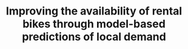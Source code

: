 ---
id: avacitybike
title: "Improving the availability of rental bikes through model-based predictions of local demand"
title_project: "Improving the availability of rental bikes through model-based predictions of local demand"
title_short: "Ava-Citybike"
period: "Oct 22 – Sep 23 (12 months)" 
round: "1"
lecture2go: "64230"
uhh_url: "https://www.hcl.uni-hamburg.de/ddlitlab/data-literacy-studierendenprojekte/erste-foerderrunde/avacitybike.html"
students: "Sebastian Rühmann, Radmila Khramtseva"
mentor: "Prof. Dr. Janick Edinger"
text: |
    In the Available Citybikes (Ava-Citybike) project, we want to improve the availability of rental bikes with the help of artificial intelligence. To this end, we are developing a neural network that forecasts local demand at rental bike stations. With this knowledge, we are pursuing several goals. 

    On the one hand, we want to enable users to use rental bikes as a reliable means of transportation in their everyday lives. Due to local peaks in demand, rental bikes are currently unavailable at some stations at times. This is a major problem, as users rely on the availability of rental bikes every day on their way to work, university, or a leisure event. That is why we will enable users to plan ahead with regard to the availability of rental bikes by forecasting demand.  

    On the other hand, our service is aimed at rental bike providers. They can use the predicted demand for rental bikes to distribute the bikes across the network of stations. Distributing rental bikes can help balance out local shortages of rental bikes between stations. This is also an important factor in increasing the long-term availability of rental bikes at all stations.

    In this project, we look forward to working in an interdisciplinary manner in the fields of mobility, computer science, and psychology. It becomes clear that it makes a lot of sense for our project to work in an interdisciplinary manner when we look at the project plan below.

    In the first phase of the project, we will analyze the numerous factors that influence the demand for rental bikes and consider those most relevant to the development of our forecast. Examples of such factors include time of day, weather, local events, and traffic conditions.

    We plan to use three complementary methods for the analysis:
  
    - It can be assumed that relevant factors in the past will also be indicative of future demand. We are therefore planning a statistical dependency analysis between the data set on city bike usage over the last 5 years and the other factors. The dependency analysis determines how strong the correlation between the individual factors and demand for city bikes was. In other words, it determines how important each factor was for demand. This enables us to make a statistical statement about relevant factors for our forecast.
    - Second, we plan to conduct interviews with employees of the regional bike-sharing provider Stadtrad. In the interviews, we want to find out in particular which methods and technologies Stadtrad is currently using to improve the availability of rental bikes. 
    - Thirdly, we plan to conduct a user study. The aim of this study is to gain a better understanding of how rental bikes are used. For example, in order to develop a reliable forecast, we are interested in how often Stadtrad users use the service, for what purpose, and how users plan their route to their destination.

    In the next phase, we will design and implement the neural network based on the selected relevant factors. We will then train the neural network using the Urban Data Hub dataset. In an iterative process, we will optimize and train the neural network to ultimately obtain the most accurate predictions possible about the demand for rental bikes per station, taking into account the relevant factors.

    In the final phase, we will focus on implementing the neural network in one or more use cases. Over the next 12 months of the project, we will evaluate which implementations are feasible, meaningful, and effective. The exploration of the following three use cases is firmly planned for this phase:

    - When navigating with Google Maps, for example, the predictive route finder displays the availability of rental bikes. Even for multimodal routes—such as a 30-minute train ride followed by a transfer to a rental bike—it is very important for users to know in advance whether a rental bike will be available after their train journey.
    - On a city map of Hamburg, Stadtrad employees can see the predicted demand and improve local availability through distribution.
    - The neural network is provided as an interface on the City of Hamburg's Urban Data Hub and serves as a data source for implementation in other services.

image: "https://www.hcl.uni-hamburg.de/16179316/stadtradt-uhh-ohme-df6238ae0965a9c15e2965c4c80647447f6e13ce.jpg"
image_credit: "UHH/Ohme"
---